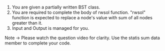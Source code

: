 1. You are given a partially written BST class.
2. You are required to complete the body of rwsol function. "rwsol" function is expected to replace a node's value with sum of all nodes greater than it.
3. Input and Output is managed for you. 

Note -> Please watch the question video for clarity. Use the statis sum data member to complete your code.


